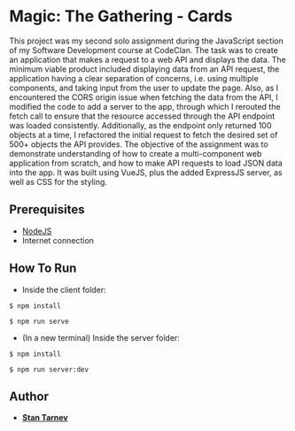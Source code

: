 # Magic: The Gathering - Cards

This project was my second solo assignment during the JavaScript section of my Software Development course at CodeClan. The task was to create an application that makes a request to a web API and displays the data. The minimum viable product included displaying data from an API request, the application having a clear separation of concerns, i.e. using multiple components, and taking input from the user to update the page. Also, as I encountered the CORS origin issue when fetching the data from the API, I modified the code to add a server to the app, through which I rerouted the fetch call to ensure that the resource accessed through the API endpoint was loaded consistently. Additionally, as the endpoint only returned 100 objects at a time, I refactored the initial request to fetch the desired set of 500+ objects the API provides. The objective of the assignment was to demonstrate understanding of how to create a multi-component web application from scratch, and how to make API requests to load JSON data into the app. It was built using VueJS, plus the added ExpressJS server, as well as CSS for the styling.

## Prerequisites

* [NodeJS](https://nodejs.org/en/)
* Internet connection

## How To Run

* Inside the client folder:

```
$ npm install
```

```
$ npm run serve
```

* (In a new terminal) Inside the server folder:

```
$ npm install
```

```
$ npm run server:dev
```

## Author

* **[Stan Tarnev](https://github.com/StanTarnev)**
